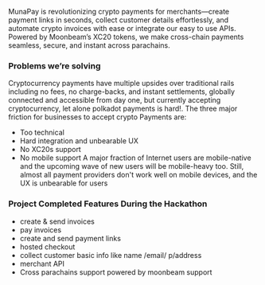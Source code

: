 MunaPay is revolutionizing crypto payments for merchants—create payment links in seconds, collect customer details effortlessly, and automate crypto invoices with ease or integrate our easy to use APIs. Powered by Moonbeam’s XC20 tokens, we make cross-chain payments seamless, secure, and instant across parachains.

### Problems we’re solving

Cryptocurrency payments have multiple upsides over traditional rails including no fees, no charge-backs, and instant settlements, globally connected and accessible from day one, but currently accepting cryptocurrency, let alone polkadot payments is hard!. The three major friction for businesses to accept crypto Payments are:

- Too technical
 - Hard integration and unbearable UX
 - No XC20s support 
 - No mobile support
 A major fraction of Internet users are mobile-native and the upcoming wave of new users will be mobile-heavy too. Still, almost all payment providers don't work well on mobile devices, and the UX is unbearable for users


### Project Completed Features During the Hackathon
  - create & send invoices
- pay invoices
 - create and  send payment links
 - hosted checkout
 - collect customer basic info like name /email/ p/address
  - merchant API 
   - Cross parachains support  powered by moonbeam support
